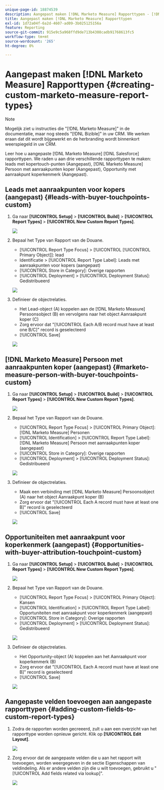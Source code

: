 ```yaml
---
unique-page-id: 18874539
description: Aangepast maken [!DNL Marketo Measure] Rapporttypen - [!DNL Marketo Measure]
title: Aangepast maken [!DNL Marketo Measure] Rapporttypen
exl-id: 1d72a04f-6a2d-4607-ad09-3b025125156a
feature: Reporting
source-git-commit: 915e9c5a968ffd9de713b4308cadb91768613fc5
workflow-type: tm+mt
source-wordcount: '265'
ht-degree: 0%

---
```


# Aangepast maken [!DNL Marketo Measure] Rapporttypen {#creating-custom-marketo-measure-report-types}

>[!NOTE]
>
>Mogelijk ziet u instructies die &quot;[!DNL Marketo Measure]&quot; in de documentatie, maar nog steeds &quot;[!DNL Bizible]&quot; in uw CRM. We werken eraan dat dit wordt bijgewerkt en de herbranding wordt binnenkort weerspiegeld in uw CRM.

Leer hoe u aangepaste [!DNL Marketo Measure] [!DNL Salesforce] rapporttypen. We raden u aan drie verschillende rapporttypen te maken: leads met kopertouch-punten (Aangepast), [!DNL Marketo Measure] Persoon met aanraakpunten koper (Aangepast), Opportunity met aanraakpunt koperkenmerk (Aangepast).

## Leads met aanraakpunten voor kopers (aangepast) {#leads-with-buyer-touchpoints-custom}

1. Ga naar **[!UICONTROL Setup]** > **[!UICONTROL Build]** > **[!UICONTROL Report Types]** > **[!UICONTROL New Custom Report Types]**.

   ![](assets/1.png)

1. Bepaal het Type van Rapport van de Douane.

   * [!UICONTROL Report Type Focus] > [!UICONTROL [!UICONTROL Primary Object]]: lead
   * Identificatie > [!UICONTROL Report Type Label]: Leads met aanraakpunten voor kopers (aangepast)
   * [!UICONTROL Store in Category]: Overige rapporten
   * [!UICONTROL Deployment] > [!UICONTROL Deployment Status]: Gedistribueerd

   ![](assets/2.png)

1. Definieer de objectrelaties.

   * Het Lead-object (A) koppelen aan de [!DNL Marketo Measure] Persoonsobject (B) en vervolgens naar het object Aanraakpunt koper (C)
   * Zorg ervoor dat &quot;[!UICONTROL Each A/B record must have at least one B/C]&quot; record is geselecteerd
   * [!UICONTROL Save]

   ![](assets/3.png)

## [!DNL Marketo Measure] Persoon met aanraakpunten koper (aangepast) {#marketo-measure-person-with-buyer-touchpoints-custom}

1. Ga naar **[!UICONTROL Setup]** > **[!UICONTROL Build]** > **[!UICONTROL Report Types]** > **[!UICONTROL New Custom Report Types]**.

   ![](assets/4.png)

1. Bepaal het Type van Rapport van de Douane.

   * [!UICONTROL Report Type Focus] > [!UICONTROL Primary Object]: [!DNL Marketo Measure] Personen
   * [!UICONTROL Identification] > [!UICONTROL Report Type Label]: [!DNL Marketo Measure] Persoon met aanraakpunten koper (aangepast)
   * [!UICONTROL Store in Category]: Overige rapporten
   * [!UICONTROL Deployment] > [!UICONTROL Deployment Status]: Gedistribueerd

   ![](assets/5.png)

1. Definieer de objectrelaties.

   * Maak een verbinding met [!DNL Marketo Measure] Persoonsobject (A) naar het object Aanraakpunt koper (B)
   * Zorg ervoor dat &quot;[!UICONTROL Each A record must have at least one B]&quot; record is geselecteerd
   * [!UICONTROL Save]

   ![](assets/6.png)

## Opportuniteiten met aanraakpunt voor koperkenmerk (aangepast) {#opportunities-with-buyer-attribution-touchpoint-custom}

1. Ga naar **[!UICONTROL Setup]** > **[!UICONTROL Build]** > **[!UICONTROL Report Types]** > **[!UICONTROL New Custom Report Types]**.

   ![](assets/7.png)

1. Bepaal het Type van Rapport van de Douane.

   * [!UICONTROL Report Type Focus] > [!UICONTROL Primary Object]: Kansen
   * [!UICONTROL Identification] > [!UICONTROL Report Type Label]: Opportuniteiten met aanraakpunt voor koperkenmerk (aangepast)
   * [!UICONTROL Store in Category]: Overige rapporten
   * [!UICONTROL Deployment] > [!UICONTROL Deployment Status]: Gedistribueerd

   ![](assets/8.png)

1. Definieer de objectrelaties.

   * Het Opportunity-object (A) koppelen aan het Aanraakpunt voor koperkenmerk (B)
   * Zorg ervoor dat &quot;[!UICONTROL Each A record must have at least one B]&quot; record is geselecteerd
   * [!UICONTROL Save]

   ![](assets/9.png)

## Aangepaste velden toevoegen aan aangepaste rapporttypen {#adding-custom-fields-to-custom-report-types}

1. Zodra de rapporten worden gecreeerd, zult u aan een overzicht van het rapporttype worden opnieuw gericht. Klik op **[!UICONTROL Edit Layout]**.

   ![](assets/10.png)

1. Zorg ervoor dat de aangepaste velden die u aan het rapport wilt toevoegen, worden weergegeven in de sectie Eigenschappen van veldindeling. Als er andere velden zijn die u wilt toevoegen, gebruikt u &quot;[!UICONTROL Add fields related via lookup]&quot;.

   ![](assets/11.png)
